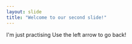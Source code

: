 ```yaml
---
layout: slide
title: "Welcome to our second slide!"
---
```

I'm just practising
Use the left arrow to go back!
